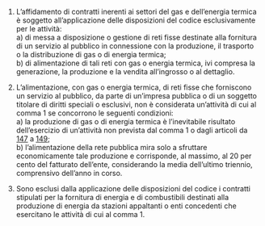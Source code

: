 1. L’affidamento di contratti inerenti ai settori del gas e dell’energia termica è soggetto all’applicazione delle disposizioni del codice esclusivamente per le attività: <br>a) di messa a disposizione o gestione di reti fisse destinate alla fornitura di un servizio al pubblico in connessione con la produzione, il trasporto o la distribuzione di gas o di energia termica; <br>b) di alimentazione di tali reti con gas o energia termica, ivi compresa la generazione, la produzione e la vendita all’ingrosso o al dettaglio. 

2. L’alimentazione, con gas o energia termica, di reti fisse che forniscono un servizio al pubblico, da parte di un’impresa pubblica o di un soggetto titolare di diritti speciali o esclusivi, non è considerata un’attività di cui al comma 1 se concorrono le seguenti condizioni: <br>a) la produzione di gas o di energia termica è l’inevitabile risultato dell’esercizio di un’attività non prevista dal comma 1 o dagli articoli da [147](/index.html?article=articolo-147&version=2) a [149](/index.html?article=articolo-149&version=1); <br>b) l’alimentazione della rete pubblica mira solo a sfruttare economicamente tale produzione e corrisponde, al massimo, al 20 per cento del fatturato dell’ente, considerando la media dell’ultimo triennio, comprensivo dell’anno in corso. 

3. Sono esclusi dalla applicazione delle disposizioni del codice i contratti stipulati per la fornitura di energia e di combustibili destinati alla produzione di energia da stazioni appaltanti o enti concedenti che esercitano le attività di cui al comma 1.
